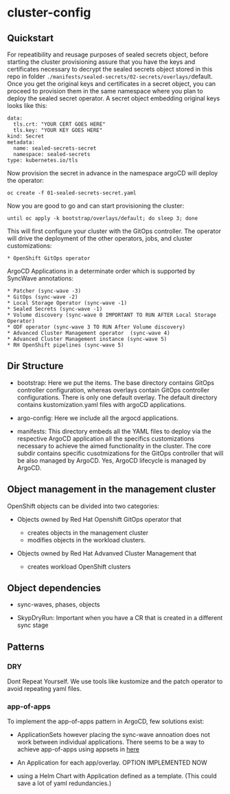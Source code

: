 # cluster-config

## Quickstart

For repeatibility and reusage purposes of sealed secrets object, before starting the cluster provisioning assure that you have the keys and certificates necessary to decrypt the sealed secrets object stored in this repo in folder `./manifests/sealed-secrets/02-secrets/overlays/`default. Once you get the original keys and certificates in a secret object, you can proceed to provision them in the same namespace where you plan to deploy the sealed secret operator. A secret object embedding original keys looks like this:

```apiVersion: v1
data:
  tls.crt: "YOUR CERT GOES HERE"
  tls.key: "YOUR KEY GOES HERE"
kind: Secret
metadata:
  name: sealed-secrets-secret
  namespace: sealed-secrets
type: kubernetes.io/tls
```

Now provision the secret in advance in the namespace argoCD will deploy the operator:

```console
oc create -f 01-sealed-secrets-secret.yaml
```

Now you are good to go and can start provisioning the cluster:

```console
until oc apply -k bootstrap/overlays/default; do sleep 3; done
```

This will first configure your cluster with the GitOps controller. The operator will drive the deployment of the other operators, jobs, and cluster customizations:

	* OpenShift GitOps operator

ArgoCD Applications in a determinate  order which is supported by SyncWave annotations:

	* Patcher (sync-wave -3)
	* GitOps (sync-wave -2)
	* Local Storage Operator (sync-wave -1)
	* Sealed Secrets (sync-wave -1)
	* Volume discovery (sync-wave 0 IMPORTANT TO RUN AFTER Local Storage Operator)
	* ODF operator (sync-wave 3 TO RUN After Volume discovery)
	* Advanced Cluster Management operator  (sync-wave 4)
	* Advanced Cluster Management instance (sync-wave 5)
	* RH OpenShift pipelines (sync-wave 5)


## Dir Structure

* bootstrap: Here we put the items. The base directory contains GitOps controller configuration, whereas overlays contain GitOps controller configurations. There is only one default overlay. The default directory contains kustomization.yaml files with argoCD applications.

* argo-config: Here we include all the argocd applications. 

* manifests: This directory embeds all the YAML files to deploy via the respective ArgoCD application all the specifics customizations necessary to achieve the aimed functionality in the cluster. The core subdir contains specific cusotmizations for the GitOps controller that will be also managed by ArgoCD. Yes, ArgoCD lifecycle is managed by ArgoCD.  

## Object management in the management cluster

OpenShift objects can be divided into two categories:

* Objects owned by Red Hat Openshift GitOps operator that  
	* creates objects in the management cluster
	* modifies objects in the workload clusters.

* Objects owned by Red Hat Advanved Cluster Management that
	* creates workload OpenShift clusters


## Object dependencies

* sync-waves, phases, objects

* SkypDryRun: Important when you have a CR that is created in a different sync stage 

## Patterns

### DRY
Dont Repeat Yourself. We use tools like kustomize and the patch operator to avoid repeating yaml files.

### app-of-apps

To implement the app-of-apps pattern in ArgoCD, few solutions exist:

* ApplicationSets however placing the sync-wave annoation does not work between individual applications. There seems to be a way to achieve app-of-apps using appsets in [here](https://kubito.dev/posts/enable-argocd-sync-wave-between-apps/)

* An Application for each app/overlay. OPTION IMPLEMENTED NOW

* using a Helm Chart with Application defined as a template. (This could save a lot of yaml redundancies.)

